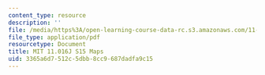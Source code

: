 ```yaml
---
content_type: resource
description: ''
file: /media/https%3A/open-learning-course-data-rc.s3.amazonaws.com/11-016j-the-once-and-future-city-spring-2015/3365a6d7512c5dbb8cc9687dadfa9c15_MIT11_016JS15_MapGuide.pdf
file_type: application/pdf
resourcetype: Document
title: MIT 11.016J S15 Maps
uid: 3365a6d7-512c-5dbb-8cc9-687dadfa9c15
---
```

